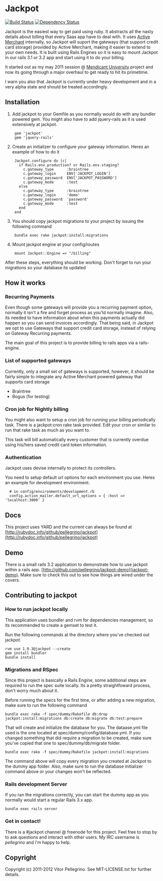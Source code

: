 Jackpot
==========


[![Build Status](https://secure.travis-ci.org/pellegrino/jackpot.png)](http://travis-ci.org/pellegrino/jackpot)
[![Dependency Status](https://gemnasium.com/pellegrino/jackpot.png)](https://gemnasium.com/pellegrino/jackpot)

Jackpot is the easiest way to get paid using ruby. It abstracts all the nasty details about billing that every Saas app have to deal with. It uses [Active Merchant](https://github.com/Shopify/active_merchant) internally, so Jackpot will suport the gateways (that support credit card storage) provided by Active Merchant, making it easier to extend to your own needs.
It is built using Rails Engines so it is easy to mount Jackpot in our rails 3.1 or 3.2 app and start using it to do your billing. 

It started out as my may 2011 session @ [Mendicant University](http://mendicantuniversity.org) project and now its going through a major overhaul to get ready to hit its primetime.  

I warn you also that Jackpot is currently under heavy development and in a very alpha state and should be treated accordingly.

## Installation

1. Add jackpot to your Gemfile as you normally would do with any bundler powered gem. You might also have to add jquery-rails as it is used extensively at jackpot.

        gem 'jackpot'
        gem 'jquery-rails'

1. Create an initializer to configure your gateway information. Heres an example of how to do it 

        Jackpot.configure do |c|
          if Rails.env.production? or Rails.env.staging?
            c.gateway_type      :braintree
            c.gateway_login     ENV['JACKPOT_LOGIN']
            c.gateway_password  ENV['JACKPOT_PASSWORD']
            c.gateway_mode      :test
          else
            c.gateway_type      :braintree
            c.gateway_login     'demo'
            c.gateway_password  'password'
            c.gateway_mode      :test
          end 
        end 
      
1. You should copy jackpot migrations to your project by issuing the following command

        bundle exec rake jackpot:install:migrations

1. Mount jackpot engine at your config/routes 
        
        mount Jackpot::Engine => "/billing"

After these steps, everything should be working. Don't forget to run your migrations so your database its updated

## How it works 

### Recurring Payments  

Even though some gateways will provide you a recurring payment option, normally it isn't a fire and forget process as you'ld normally imagine. Also, its needed to have information about when this payments actually did happen so you can send invoices accordingly. That being said, in Jackpot we opt to use Gateways that support credit card storage, instead of relying on Gateway Recurring payments. 

The main goal of this project is to provide billing to rails apps via a rails-engine. 

### List of supported gateways

Currently, only a small set of gateways is supported, however, it should be fairly simple to integrate any Active Merchant powered gateway that supports card storage

* Braintree
* Bogus (for testing)

### Cron job for Nightly billing 

You might also want to setup a cron job for running your billing periodically task. There is a jackpot:cron rake task provided. Edit your cron or similar to run that rake task as much as you want to. 

This task will bill automatically every customer that is currently overdue using his/hers saved credit card token information.


### Authentication

Jackpot uses devise internally to protect its controllers. 

You need to setup default url options for each environment you use. Heres an example for development environment.

      # in config/environments/development.rb
      config.action_mailer.default_url_options = { :host => 'localhost:3000' }
## Docs

This project uses YARD and the current can always be found at [http://rubydoc.info/github/pellegrino/jackpot](http://rubydoc.info/github/pellegrino/jackpot)

## Demo

There is a small rails 3.2 application to demonstrate how to use jackpot within a rails app. [http://github.com/pellegrino/jackpot-demo](jackpot-demo). Make sure to check this out to see how things are wired under the covers. 

## Contributing to jackpot

### How to run jackpot locally 
This application uses bundler and rvm for dependencies management, so its
recommended to create a gemset to test it.

Run the following commands at the directory where you've checked out
jackpot.

    rvm use 1.9.3@jackpot --create
    gem install bundler
    bundle install

### Migrations and RSpec 

Since this project is basically a Rails Engine, some additional steps are required to run the spec suite locally. Its a pretty straightfoward process, don't worry much about it. 

Before running the specs for the first time, or after adding a new migration, make sure to run the following command 

    bundle exec rake -f spec/dummy/Rakefile db:drop jackpot:install:migrations db:create db:migrate db:test:prepare

That will create and initialize the database for you. The dataase.yml file used is the one located at spec/dummy/config/database.yml. If you changed something that did require a migration to be created, make sure you've copied that one to spec/dummy/db/migrate folder.
   
    bundle exec rake -f spec/dummy/Rakefile jackpot:install:migrations 

The command above will copy every migration you created at Jackpot to the dummy app folder. Also, make sure to run the database initializer command above or your changes won't be reflected. 


### Rails development Server 

If you ran the migrations correctly, you can start the dummy app as you normally would start a regular Rails 3.x app.

    bundle exec rails server 

### Get in contact! 

There is a #jackpot channel @ freenode for this project. Feel free to stop by to ask questions and interact with other users. My IRC username is _pellegrino_ and i'm happy to help. 

## Copyright

Copyright (c) 2011-2012 Vitor Pellegrino. See MIT-LICENSE.txt for further details.

